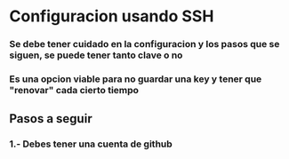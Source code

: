 # Configuracion usando SSH

### Se debe tener cuidado en la configuracion y los pasos que se siguen, se puede tener tanto clave o no

### Es una opcion viable para no guardar una key y tener que "renovar" cada cierto tiempo

## Pasos a seguir

### 1.- Debes tener una cuenta de github